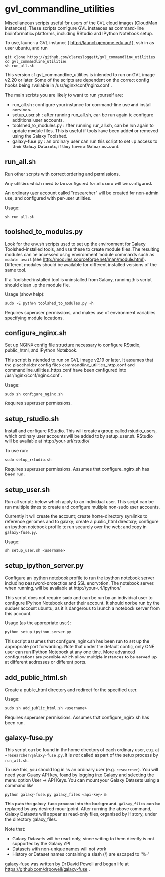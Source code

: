 gvl_commandline_utilities
=========================

Miscellaneous scripts useful for users of the GVL cloud images (CloudMan instances).
These scripts configure GVL instances as command-line bioinformatics platforms, including RStudio and IPython Notebook setup.

To use, launch a GVL instance ( http://launch.genome.edu.au/ ), ssh in as user ubuntu, and run

    git clone https://github.com/claresloggett/gvl_commandline_utilities
    cd gvl_commandline_utilities
    sh run_all.sh

This version of gvl_commandline_utilities is intended to run on GVL image v2.20 or later.
Some of the scripts are dependent on the correct config hooks being available in
/usr/nginx/conf/nginx.conf .

The main scripts you are likely to want to run yourself are:
* run_all.sh : configure your instance for command-line use and install services.
* setup_user.sh : after running run_all.sh, can be run again to configure additional user accounts.
* toolshed_to_modules.py : after running run_all.sh, can be run again to update module files. This is useful if tools have been added or removed using the Galaxy Toolshed.
* galaxy-fuse.py : an ordinary user can run this script to set up access to their Galaxy Datasets, if they have a Galaxy account.

run_all.sh
----------

Run other scripts with correct ordering and permissions.

Any utilities which need to be configured for all users will be configured.

An ordinary user account called "researcher" will be created for non-admin use,
and configured with per-user utilities.

Usage:

    sh run_all.sh


toolshed_to_modules.py
----------------------

Look for the env.sh scripts used to set up the environment for Galaxy Toolshed-installed
tools, and use these to create module files. The resulting modules can be accessed
using environment module commands such as `module avail` (see
http://modules.sourceforge.net/man/module.html). Different modules should be available for
different installed versions of the same tool.

If a Toolshed-installed tool is uninstalled from Galaxy, running this script should
clean up the module file.

Usage (show help):

    sudo -E python toolshed_to_modules.py -h

Requires superuser permissions, and makes use of environment variables specifying module
locations.

configure_nginx.sh
------------------

Set up NGINX config file structure necessary to configure RStudio, public_html, and
IPython Notebook.

This script is intended to run on GVL image v2.19 or later. It assumes that the
placeholder config files commandline_utilities_http.conf and
commandline_utilities_https.conf have been configured into /usr/nginx/conf/nginx.conf .

Usage:

    sudo sh configure_nginx.sh

Requires superuser permissions.

setup_rstudio.sh
----------------

Install and configure RStudio. This will create a group called rstudio_users, which
ordinary user accounts will be added to by setup_user.sh. RStudio will be available
at http://your-url/rstudio/

To use run:

    sudo setup_rstudio.sh

Requires superuser permissions. Assumes that configure_nginx.sh has been run.

setup_user.sh
-------------

Run all scripts below which apply to an individual user. This script can be run multiple
times to create and configure multiple non-sudo user accounts.

Currently it will create the account; create home-directory symlinks to reference genomes
and to galaxy; create a public_html directory; configure an ipython notebook profile
to run securely over the web; and copy in `galaxy-fuse.py`.

Usage:

    sh setup_user.sh <username>

setup_ipython_server.py
-----------------------

Configure an ipython notebook profile to run the ipython notebook server including
password-protection and SSL encryption. The notebook server, when running, will be
available at http://your-url/ipython/

This script does not require sudo and can be run by an individual user to configure
IPython Notebook under their account. It should _not_ be run by the suduer account ubuntu,
as it is dangerous to launch a notebook server from this account.

Usage (as the appropriate user):

    python setup_ipython_server.py

This script assumes that configure_nginx.sh has been run to set up the appropriate
port forwarding. Note that under the default config, only ONE user can run IPython
Notebook at any one time. More advanced configurations are possible which allow multiple
instances to be served up at different addresses or different ports.

add_public_html.sh
------------------

Create a public_html directory and redirect for the specified user.

Usage:

    sudo sh add_public_html.sh <username>

Requires superuser permissions. Assumes that configure_nginx.sh has been run.

galaxy-fuse.py
--------------

This script can be found in the home directory of each ordinary user, e.g. at
`~researcher/galaxy-fuse.py`. It is *not* called as part of the setup process by `run_all.sh`.

To use this, you should log in as an ordinary user (e.g. `researcher`). You will
need your Galaxy API key, found by logging into Galaxy and selecting the menu
option User -> API Keys. You can mount your Galaxy Datasets using a command like

    python galaxy-fuse.py galaxy_files <api-key> &

This puts the galaxy-fuse process into the background. `galaxy_files` can be replaced
by any desired mountpoint. After running the above command, Galaxy Datasets will
appear as read-only files, organised by History, under the directory galaxy_files.

Note that:
* Galaxy Datasets will be read-only, since writing to them directly is not supported
by the Galaxy API
* Datasets with non-unique names will not work
* History or Dataset names containing a slash (/) are escaped to '%-'

galaxy-fuse was written by Dr David Powell and began life at
https://github.com/drpowell/galaxy-fuse .
